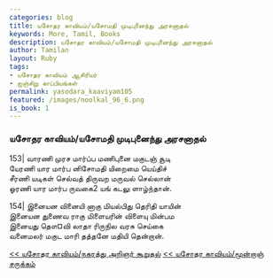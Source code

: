 ```yaml
---  
categories: blog  
title: யசோதர காவியம்/யசோமதி முடிபுனைந்து அரசனாதல்
keywords: More, Tamil, Books  
description: யசோதர காவியம்/யசோமதி முடிபுனைந்து அரசனாதல்
author: Tamilan  
layout: Ruby  
tags:     
- யசோதர காவியம் ஆசிரியர்
- ஐஞ்சிறு காப்பியங்கள்
permalink: yasodara_kaaviyam105  
featured: /images/noolkal_96_6.png  
is_book: 1
---  
```



### யசோதர காவியம்/யசோமதி முடிபுனைந்து அரசனாதல்

153| வாரணி முரச மார்ப்ப மணிபுனை மகுடஞ் சூடி  
யேரணி யார மார்ப னிசோமதி யிறைமை யெய்திச்  
சீரணி யடிகள் செல்வத் திருவற மருவல் செல்லான்  
ஓரணி யார மார்ப ருவகை2 யங் கடலு ளாழ்ந்தான்.

154| இனையன வினையி னாகு மியல்பிது தெரிதி யாயின்  
இனையன துணைவ ராகு மிளையரின் விளையு மின்பம  
இனையது தௌ¤வி லாதா ரிருநில வரசு செய்கை  
வனைமலர் மகுட மாரி தத்தனே மதியி தென்றான்.

[<< யசோதர காவியம்/நகரத்து அறிஞர் கூறுதல்](yasodara_kaaviyam104) [<< யசோதர காவியம்/மூன்றாஞ் சருக்கம்](yasodara_kaaviyam106)


